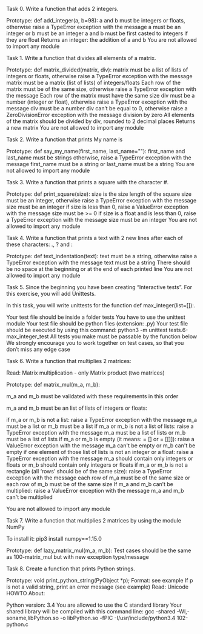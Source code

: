 Task 0.
Write a function that adds 2 integers.

Prototype: def add_integer(a, b=98):
a and b must be integers or floats, otherwise raise a TypeError exception with the message a must be an integer or b must be an integer
a and b must be first casted to integers if they are float
Returns an integer: the addition of a and b
You are not allowed to import any module

Task 1.
Write a function that divides all elements of a matrix.

Prototype: def matrix_divided(matrix, div):
matrix must be a list of lists of integers or floats, otherwise raise a TypeError exception with the message matrix must be a matrix (list of lists) of integers/floats
Each row of the matrix must be of the same size, otherwise raise a TypeError exception with the message Each row of the matrix must have the same size
div must be a number (integer or float), otherwise raise a TypeError exception with the message div must be a number
div can’t be equal to 0, otherwise raise a ZeroDivisionError exception with the message division by zero
All elements of the matrix should be divided by div, rounded to 2 decimal places
Returns a new matrix
You are not allowed to import any module

Task 2.
Write a function that prints My name is <first name> <last name>

Prototype: def say_my_name(first_name, last_name=""):
first_name and last_name must be strings otherwise, raise a TypeError exception with the message first_name must be a string or last_name must be a string
You are not allowed to import any module

Task 3.
Write a function that prints a square with the character #.

Prototype: def print_square(size):
size is the size length of the square
size must be an integer, otherwise raise a TypeError exception with the message size must be an integer
if size is less than 0, raise a ValueError exception with the message size must be >= 0
if size is a float and is less than 0, raise a TypeError exception with the message size must be an integer
You are not allowed to import any module

Task 4.
Write a function that prints a text with 2 new lines after each of these characters: ., ? and :

Prototype: def text_indentation(text):
text must be a string, otherwise raise a TypeError exception with the message text must be a string
There should be no space at the beginning or at the end of each printed line
You are not allowed to import any module

Task 5.
Since the beginning you have been creating “Interactive tests”. For this exercise, you will add Unittests.

In this task, you will write unittests for the function def max_integer(list=[]):.

Your test file should be inside a folder tests
You have to use the unittest module
Your test file should be python files (extension: .py)
Your test file should be executed by using this command: python3 -m unittest tests.6-max_integer_test
All tests you make must be passable by the function below
We strongly encourage you to work together on test cases, so that you don’t miss any edge case

Task 6.
Write a function that multiplies 2 matrices:

Read: Matrix multiplication - only Matrix product (two matrices)

Prototype: def matrix_mul(m_a, m_b):

m_a and m_b must be validated with these requirements in this order

m_a and m_b must be an list of lists of integers or floats:

if m_a or m_b is not a list: raise a TypeError exception with the message m_a must be a list or m_b must be a list
if m_a or m_b is not a list of lists: raise a TypeError exception with the message m_a must be a list of lists or m_b must be a list of lists
if m_a or m_b is empty (it means: = [] or = [[]]): raise a ValueError exception with the message m_a can't be empty or m_b can't be empty
if one element of those list of lists is not an integer or a float: raise a TypeError exception with the message m_a should contain only integers or floats or m_b should contain only integers or floats
if m_a or m_b is not a rectangle (all ‘rows’ should be of the same size): raise a TypeError exception with the message each row of m_a must be of the same size or each row of m_b must be of the same size
If m_a and m_b can’t be multiplied: raise a ValueError exception with the message m_a and m_b can't be multiplied

You are not allowed to import any module

Task 7.
Write a function that multiplies 2 matrices by using the module NumPy

To install it: pip3 install numpy==1.15.0

Prototype: def lazy_matrix_mul(m_a, m_b):
Test cases should be the same as 100-matrix_mul but with new exception type/message

Task 8.
Create a function that prints Python strings.

Prototype: void print_python_string(PyObject *p);
Format: see example
If p is not a valid string, print an error message (see example)
Read: Unicode HOWTO
About:

Python version: 3.4
You are allowed to use the C standard library
Your shared library will be compiled with this command line: gcc -shared -Wl,-soname,libPython.so -o libPython.so -fPIC -I/usr/include/python3.4 102-python.c

